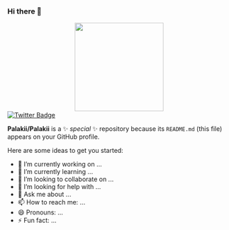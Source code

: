 ### Hi there 👋

<div id="header" align="center">
  <img src="https://res.cloudinary.com/hxn7xk7oa/image/fetch/c_lfill,w_1200,h_1200,q_100,f_auto/https://images.ongaia.com/ipfs/QmNjpiA5XVNHTsoeztQ1DsYYCnW9rpsKgv1BhJK8ZvnK7z" width="200"/>
</div>

<div id="badges">
  <a href="https://twitter.com/iampalaki" target="_blank">
    <img src="https://img.shields.io/badge/Twitter-blue?style=for-the-badge&logo=twitter&logoColor=white" alt="Twitter Badge"/>
  </a>
</div>

**Palakii/Palakii** is a ✨ _special_ ✨ repository because its `README.md` (this file) appears on your GitHub profile.

Here are some ideas to get you started:

- 🔭 I’m currently working on ...
- 🌱 I’m currently learning ...
- 👯 I’m looking to collaborate on ...
- 🤔 I’m looking for help with ...
- 💬 Ask me about ...
- 📫 How to reach me: ...
- 😄 Pronouns: ...
- ⚡ Fun fact: ...

